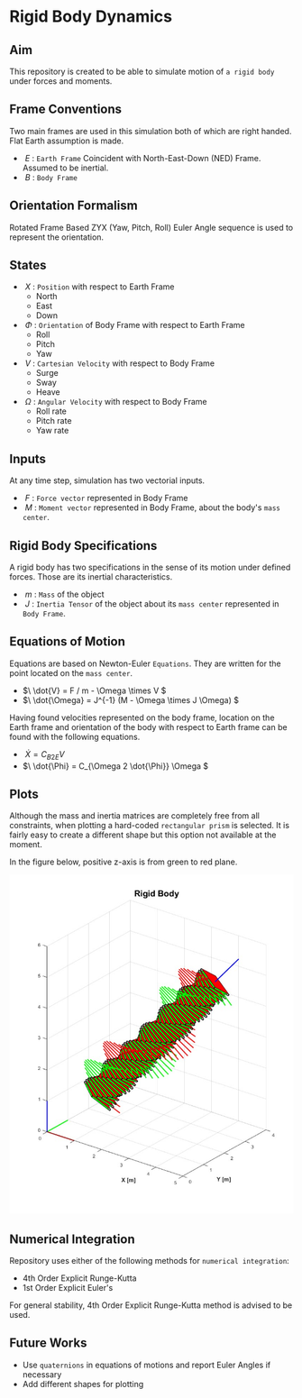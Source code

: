 # Rigid Body Dynamics

## Aim
This repository is created to be able to simulate motion of `a rigid body` under forces and moments.

## Frame Conventions
Two main frames are used in this simulation both of which are right handed. Flat Earth assumption is made.
* $\ E$ : `Earth Frame` Coincident with North-East-Down (NED) Frame. Assumed to be inertial.
* $\ B$ : `Body Frame`

## Orientation Formalism
Rotated Frame Based ZYX (Yaw, Pitch, Roll) Euler Angle sequence is used to represent the orientation.

## States
* $\ X$ : `Position` with respect to Earth Frame
    * North
    * East
    * Down
* $\ \Phi$ : `Orientation` of Body Frame with respect to Earth Frame
    * Roll
    * Pitch
    * Yaw
* $\ V$ : `Cartesian Velocity` with respect to Body Frame
    * Surge
    * Sway
    * Heave
* $\ \Omega$ : `Angular Velocity` with respect to Body Frame
    * Roll rate
    * Pitch rate
    * Yaw rate

## Inputs
At any time step, simulation has two vectorial inputs.
* $\ F$ : `Force vector` represented in Body Frame
* $\ M$ : `Moment vector` represented in Body Frame, about the body's `mass center`.

## Rigid Body Specifications
A rigid body has two specifications in the sense of its motion under defined forces. Those are its inertial characteristics.
* $\ m$ : `Mass` of the object
* $\ J$ : `Inertia Tensor` of the object about its `mass center` represented in `Body Frame`.

## Equations of Motion
Equations are based on Newton-Euler `Equations`. They are written for the point located on the `mass center`.
* $\ \dot{V} = F / m - \Omega \times V $
* $\ \dot{\Omega} = J^{-1} (M - \Omega \times J \Omega) $

Having found velocities represented on the body frame, location on the Earth frame and orientation of the body with respect to Earth frame can be found with the following equations.
* $\ \dot{X} = C_{B2E} V$
* $\ \dot{\Phi} = C_{\Omega 2 \dot{\Phi}} \Omega $

## Plots
Although the mass and inertia matrices are completely free from all constraints, when plotting a hard-coded `rectangular prism` is selected. It is fairly easy to create a different shape but this option not available at the moment. 

In the figure below, positive z-axis is from green to red plane.

![Plot Example](/pics/example_pose.jpg "Plot Example")

## Numerical Integration
Repository uses either of the following methods for `numerical integration`:
* 4th Order Explicit Runge-Kutta
* 1st Order Explicit Euler's 

For general stability, 4th Order Explicit Runge-Kutta method is advised to be used.

## Future Works
* Use `quaternions` in equations of motions and report Euler Angles if necessary
* Add different shapes for plotting
